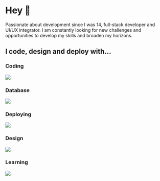 # Hey 👋

Passionate about development since I was 14, full-stack developer and UI/UX integrator. I am constantly looking for new challenges and opportunities to develop my skills and broaden my horizons.

## I code, design and deploy with...

### Coding

![](https://skillicons.dev/icons?i=html,js,css,react,php,sass,express,discordjs,nodejs,vite,typescript)

### Database

![](https://skillicons.dev/icons?i=mysql,mongodb)

### Deploying

![](https://skillicons.dev/icons?i=docker,debian,bash,git,github)

### Design

![](https://skillicons.dev/icons?i=figma)

### Learning

![](https://skillicons.dev/icons?i=nextjs,adonis,postgresql,prisma)
